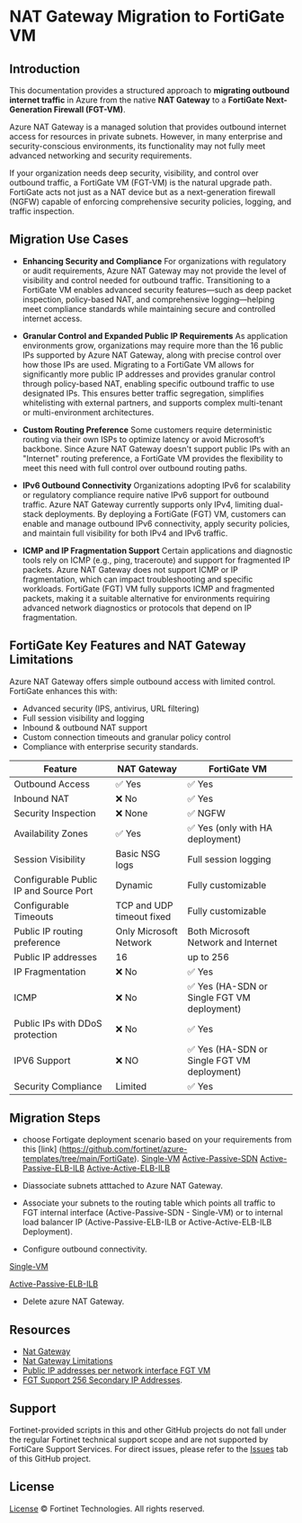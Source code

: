 # NAT Gateway Migration to FortiGate VM

## Introduction

This documentation provides a structured approach to **migrating outbound internet traffic** in Azure from the native **NAT Gateway** to a **FortiGate Next-Generation Firewall (FGT-VM)**.

Azure NAT Gateway is a managed solution that provides outbound internet access for resources in private subnets. However, in many enterprise and security-conscious environments, its functionality may not fully meet advanced networking and security requirements.

If your organization needs deep security, visibility, and control over outbound traffic, a FortiGate VM (FGT-VM) is the natural upgrade path. FortiGate acts not just as a NAT device but as a next-generation firewall (NGFW) capable of enforcing comprehensive security policies, logging, and traffic inspection.

## Migration Use Cases

- **Enhancing Security and Compliance**
For organizations with regulatory or audit requirements, Azure NAT Gateway may not provide the level of visibility and control needed for outbound traffic. Transitioning to a FortiGate VM enables advanced security features—such as deep packet inspection, policy-based NAT, and comprehensive logging—helping meet compliance standards while maintaining secure and controlled internet access.

- **Granular Control and Expanded Public IP Requirements**
As application environments grow, organizations may require more than the 16 public IPs supported by Azure NAT Gateway, along with precise control over how those IPs are used. Migrating to a FortiGate VM allows for significantly more public IP addresses and provides granular control through policy-based NAT, enabling specific outbound traffic to use designated IPs. This ensures better traffic segregation, simplifies whitelisting with external partners, and supports complex multi-tenant or multi-environment architectures.

-  **Custom Routing Preference**
Some customers require deterministic routing via their own ISPs to optimize latency or avoid Microsoft’s backbone. Since Azure NAT Gateway doesn't support public IPs with an "Internet" routing preference, a FortiGate VM provides the flexibility to meet this need with full control over outbound routing paths.

- **IPv6 Outbound Connectivity**
Organizations adopting IPv6 for scalability or regulatory compliance require native IPv6 support for outbound traffic. Azure NAT Gateway currently supports only IPv4, limiting dual-stack deployments. By deploying a FortiGate (FGT) VM, customers can enable and manage outbound IPv6 connectivity, apply security policies, and maintain full visibility for both IPv4 and IPv6 traffic.

- **ICMP and IP Fragmentation Support**
Certain applications and diagnostic tools rely on ICMP (e.g., ping, traceroute) and support for fragmented IP packets. Azure NAT Gateway does not support ICMP or IP fragmentation, which can impact troubleshooting and specific workloads. FortiGate (FGT) VM fully supports ICMP and fragmented packets, making it a suitable alternative for environments requiring advanced network diagnostics or protocols that depend on IP fragmentation.

## FortiGate Key Features and NAT Gateway Limitations

Azure NAT Gateway offers simple outbound access with limited control. FortiGate enhances this with:

- Advanced security (IPS, antivirus, URL filtering)
- Full session visibility and logging
- Inbound & outbound NAT support
- Custom connection timeouts and granular policy control
- Compliance with enterprise security standards.


| Feature               | NAT Gateway    | FortiGate VM         |
| --------------------- | -------------- | -------------------- |
| Outbound Access       | ✅ Yes          | ✅ Yes                |
| Inbound NAT           | ❌ No           | ✅ Yes                |
| Security Inspection   | ❌ None         | ✅ NGFW               |
| Availability Zones    | ✅ Yes          | ✅ Yes (only with HA deployment)          |
| Session Visibility    | Basic NSG logs | Full session logging |
| Configurable Public IP and Source Port | Dynamic       | Fully customizable   |
| Configurable Timeouts | TCP and UDP timeout fixed      | Fully customizable   |
| Public IP routing preference             | Only Microsoft Network   | Both Microsoft Network and Internet |
| Public IP addresses   | 16               | up to 256              |
| IP Fragmentation       | ❌ No          | ✅ Yes                |
| ICMP      | ❌ No         | ✅ Yes (HA-SDN or Single FGT VM deployment)               |
| Public IPs with DDoS protection      | ❌ No         | ✅ Yes              |
| IPV6 Support          | ❌ NO          | ✅ Yes (HA-SDN or Single FGT VM deployment)                |
| Security Compliance   | Limited | ✅ Yes|

## Migration Steps

- choose Fortigate deployment scenario based on your requirements from this [link] (https://github.com/fortinet/azure-templates/tree/main/FortiGate).
[Single-VM](https://github.com/40net-cloud/fortinet-azure-solutions/tree/main/FortiGate/A-Single-VM)
[Active-Passive-SDN](https://github.com/40net-cloud/fortinet-azure-solutions/tree/main/FortiGate/Active-Passive-SDN)
[Active-Passive-ELB-ILB](https://github.com/40net-cloud/fortinet-azure-solutions/tree/main/FortiGate/Active-Passive-ELB-ILB)
[Active-Active-ELB-ILB](https://github.com/40net-cloud/fortinet-azure-solutions/tree/main/FortiGate/Active-Active-ELB-ILB)

- Diassociate subnets atttached to Azure NAT Gateway.

- Associate your subnets to the routing table which points all traffic to FGT internal interface (Active-Passive-SDN - Single-VM) or to internal load balancer IP (Active-Passive-ELB-ILB or Active-Active-ELB-ILB Deployment).

- Configure outbound connectivity.

[Single-VM](https://github.com/40net-cloud/fortinet-azure-solutions/tree/main/FortiGate/A-Single-VM#outbound-connections)

[Active-Passive-ELB-ILB](https://github.com/40net-cloud/fortinet-azure-solutions/tree/main/FortiGate/Active-Passive-ELB-ILB#outbound-connections)


- Delete azure NAT Gateway.

## Resources

- [Nat Gateway](https://learn.microsoft.com/en-us/azure/nat-gateway/nat-gateway-resource)
- [Nat Gateway Limitations](https://learn.microsoft.com/en-us/azure/azure-resource-manager/management/azure-subscription-service-limits#azure-nat-gateway-limits)
- [Public IP addresses per network interface FGT VM](https://learn.microsoft.com/en-us/azure/azure-resource-manager/management/azure-subscription-service-limits#azure-resource-manager-virtual-networking-limits)
- [FGT Support 256 Secondary IP Addresses](https://community.fortinet.com/t5/FortiGate/Technical-Tip-FortiGate-can-create-max-32-secondary-IP-address/ta-p/230121).

## Support

Fortinet-provided scripts in this and other GitHub projects do not fall under the regular Fortinet technical support scope and are not supported by FortiCare Support Services.
For direct issues, please refer to the [Issues](https://github.com/40net-cloud/terraform-azure-fortigate/issues) tab of this GitHub project.

## License

[License](/../../blob/main/LICENSE) © Fortinet Technologies. All rights reserved.
